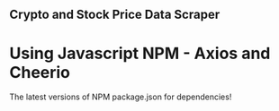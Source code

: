 ## Crypto and Stock Price Data Scraper 
# Using Javascript NPM - Axios and Cheerio

The latest versions of NPM 
package.json for dependencies! 
